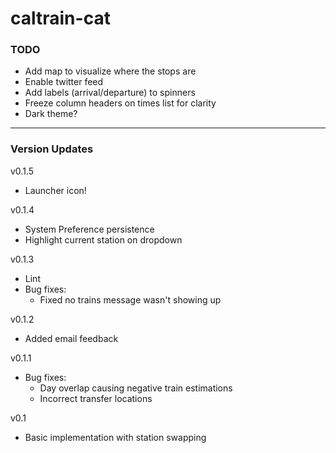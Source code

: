 # caltrain-cat

### TODO
- Add map to visualize where the stops are
- Enable twitter feed
- Add labels (arrival/departure) to spinners
- Freeze column headers on times list for clarity
- Dark theme?

----------
### Version Updates

v0.1.5
- Launcher icon!

v0.1.4
- System Preference persistence
- Highlight current station on dropdown

v0.1.3
- Lint
- Bug fixes:
  - Fixed no trains message wasn't showing up

v0.1.2
- Added email feedback

v0.1.1
- Bug fixes:
  - Day overlap causing negative train estimations
  - Incorrect transfer locations

v0.1
- Basic implementation with station swapping
